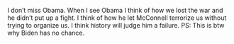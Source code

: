 I don’t miss Obama. When I see Obama I think of how we lost the war and he didn’t put up a fight. I think of how he let McConnell terrorize us without trying to organize us. I think history will judge him a failure. PS: This is btw why Biden has no chance.
